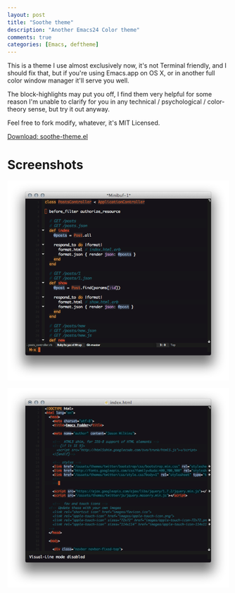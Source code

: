 ```yaml
---
layout: post
title: "Soothe theme"
description: "Another Emacs24 Color theme"
comments: true
categories: [Emacs, deftheme]
---
```


This is a theme I use almost exclusively now, it's not Terminal
friendly, and I should fix that, but if you're using Emacs.app on OS
X, or in another full color window manager it'll serve you well. 

The block-highlights may put you off, I find them very helpful for
some reason I'm unable to clarify for you in any technical /
psychological / color-theory sense, but try it out anyway.

Feel free to fork modify, whatever, it's MIT Licensed.

[Download: soothe-theme.el](/downloads/soothe-theme.el)

# Screenshots

![](/media/soothe-ruby.png)

![](/media/soothe-html.png)
